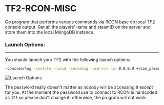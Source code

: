 # TF2-RCON-MISC
Go program that performs various commands via RCON base on local TF2 console output.
Get all the players' name and steamID on the server and store them into the local MongoDB instance.

### Launch Options:
---
You should launch your TF2 with the following launch options:
```bash
-conclearlog -console -novid -condebug -usercon -ip 0.0.0.0 +rcon_password 123 +net_start
```
![Launch Options](https://github.com/algo7/TF2-RCON-MISC/blob/main/launch_options.png?raw=true)

The password really doesn't matter as nobody will be accessing it except for you. At the moment the password use to connect to RCON is hardcoded as `123` so please don't change it; otherwise, the program will not work.
